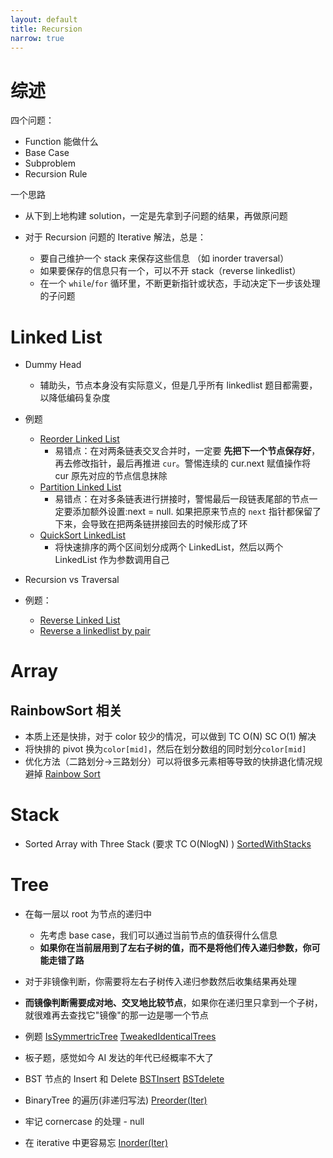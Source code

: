 ```yaml
---
layout: default
title: Recursion
narrow: true
---
```


# 综述

四个问题：

- Function 能做什么
- Base Case
- Subproblem
- Recursion Rule

一个思路

- 从下到上地构建 solution，一定是先拿到子问题的结果，再做原问题

- 对于 Recursion 问题的 Iterative 解法，总是：
  - 要自己维护一个 stack 来保存这些信息 （如 inorder traversal）
  - 如果要保存的信息只有一个，可以不开 stack（reverse linkedlist）
  - 在一个 `while`/`for` 循环里，不断更新指针或状态，手动决定下一步该处理的子问题

# Linked List

- Dummy Head
  - 辅助头，节点本身没有实际意义，但是几乎所有 linkedlist 题目都需要，以降低编码复杂度
- 例题

  - [Reorder Linked List](/algorithmn-notes/reorder-linked-list.html)
    - 易错点：在对两条链表交叉合并时，一定要 **先把下一个节点保存好**，再去修改指针，最后再推进 `cur`。警惕连续的 cur.next 赋值操作将 cur 原先对应的节点信息抹除
  - [Partition Linked List](/algorithmn-notes/partition-linked-list.html)
    - 易错点：在对多条链表进行拼接时，警惕最后一段链表尾部的节点一定要添加额外设置:next = null. 如果把原来节点的 `next` 指针都保留了下来，会导致在把两条链拼接回去的时候形成了环
  - [QuickSort LinkedList](/algorithmn-notes/quicksort-linked-list.html)
    - 将快速排序的两个区间划分成两个 LinkedList，然后以两个 LinkedList 作为参数调用自己

- Recursion vs Traversal
- 例题：
  - [Reverse Linked List](/algorithmn-notes/reverse-linked-list.html)
  - [Reverse a linkedlist by pair](/algorithmn-notes/reverse-a-linkedlist-by-pair.html)

# Array

## RainbowSort 相关

- 本质上还是快排，对于 color 较少的情况，可以做到 TC O(N) SC O(1) 解决
- 将快排的 pivot 换为`color[mid]`，然后在划分数组的同时划分`color[mid]`
- 优化方法（二路划分->三路划分）可以将很多元素相等导致的快排退化情况规避掉
  [Rainbow Sort](/algorithmn-notes/rainbow-sort.html)

# Stack

- Sorted Array with Three Stack (要求 TC O(NlogN) )
  [SortedWithStacks](/algorithmn-notes/sortedwithstacks.html)

# Tree

- 在每一层以 root 为节点的递归中
  - 先考虑 base case，我们可以通过当前节点的值获得什么信息
  - **如果你在当前层用到了左右子树的值，而不是将他们传入递归参数，你可能走错了路**
- 对于非镜像判断，你需要将左右子树传入递归参数然后收集结果再处理
- **而镜像判断需要成对地、交叉地比较节点**，如果你在递归里只拿到一个子树，就很难再去查找它"镜像"的那一边是哪一个节点

- 例题
  [IsSymmertricTree](/algorithmn-notes/issymmertrictree.html)
  [TweakedIdenticalTrees](/algorithmn-notes/tweakedidenticaltrees.html)

- 板子题，感觉如今 AI 发达的年代已经概率不大了
- BST 节点的 Insert 和 Delete
  [BSTInsert](/algorithmn-notes/bstinsert.html)
  [BSTdelete](/algorithmn-notes/bstdelete.html)

- BinaryTree 的遍历(非递归写法)
  [Preorder(Iter)](/algorithmn-notes/preorder-iter.html)
- 牢记 cornercase 的处理 - null
- 在 iterative 中更容易忘
  [Inorder(Iter)](/algorithmn-notes/inorder-iter.html)
